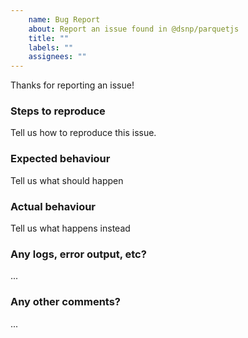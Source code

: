 ```yaml
---
    name: Bug Report
    about: Report an issue found in @dsnp/parquetjs
    title: ""
    labels: ""
    assignees: ""
---
```


Thanks for reporting an issue!

### Steps to reproduce

Tell us how to reproduce this issue.

### Expected behaviour

Tell us what should happen

### Actual behaviour

Tell us what happens instead

### Any logs, error output, etc?

...

### Any other comments?

...
